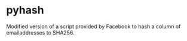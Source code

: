 # pyhash
Modified version of a script provided by Facebook to hash a column of emailaddresses to SHA256. 

